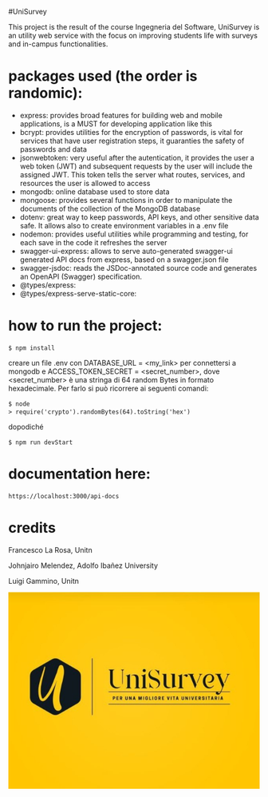 #UniSurvey

This project is the result of the course Ingegneria del Software,
UniSurvey is an utility web service with the focus on improving students life with surveys and in-campus functionalities.

# packages used (the order is randomic):
* express: provides broad features for building web and mobile applications, is a MUST for developing application like this
* bcrypt: provides utilities for the encryption of passwords, is vital for services that have user registration steps, it guaranties the safety of passwords and data
* jsonwebtoken: very useful after the autentication, it provides the user a web token (JWT) and subsequent requests by the user will include the assigned JWT. This token tells the server what routes, services, and resources the user is allowed to access
* mongodb: online database used to store data
* mongoose: provides several functions in order to manipulate the documents of the collection of the MongoDB database
* dotenv: great way to keep passwords, API keys, and other sensitive data safe. It allows also to create environment variables in a .env file
* nodemon: provides useful utilities while programming and testing, for each save in the code it refreshes the server
* swagger-ui-express: allows to serve auto-generated swagger-ui generated API docs from express, based on a swagger.json file
* swagger-jsdoc: reads the JSDoc-annotated source code and generates an OpenAPI (Swagger) specification.
* @types/express:
* @types/express-serve-static-core:



# how to run the project:
    $ npm install
creare un file .env con DATABASE_URL = <my_link> per connettersi a mongodb e ACCESS_TOKEN_SECRET = <secret_number>, dove <secret_number> è una stringa di 64 random Bytes in formato hexadecimale. Per farlo si può ricorrere ai seguenti comandi:

    $ node
    > require('crypto').randomBytes(64).toString('hex')
dopodiché

    $ npm run devStart

# documentation here:
    https://localhost:3000/api-docs

# credits
Francesco La Rosa, Unitn

Johnjairo Melendez, Adolfo Ibañez University

Luigi Gammino, Unitn

![UNISURVEY](/Immagini/Logo.jpg)